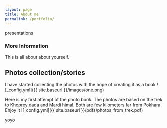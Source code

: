 ```yaml
---
layout: page
title: About me
permalink: /portfolio/
---
```


presentations

### More Information

This is all about about yourself.

## Photos collection/stories

I have started collecting the photos with the hope of creating it as a book
![_config.yml]({{ site.baseurl }}/images/one.png)

Here is my first attempt of the photo book. The photos are based on the trek to Khoprey dada and Mardi himal. Both are few kilometers far from Pokhara. Enjoy it
![_config.yml]({{ site.baseurl }}/pdfs/photos_from_trek.pdf)

yoyo